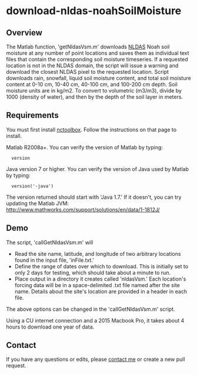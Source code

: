 # download-nldas-noahSoilMoisture

## Overview
The Matlab function, 'getNldasVsm.m' downloads [NLDAS](http://ldas.gsfc.nasa.gov/nldas/) Noah soil moisture at any number of point locations and saves them as individual text files that contain the corresponding soil moisture timeseries. If a requested location is not in the NLDAS domain, the script will issue a warning and download the closest NLDAS pixel to the requested location. Script downloads rain, snowfall, liquid soil moisture content, and total soil moisture content at 0-10 cm, 10-40 cm, 40-100 cm, and 100-200 cm depth. Soil moisture units are in kg/m2. To convert to volumetric (m3/m3), divide by 1000 (density of water), and then by the depth of the soil layer in meters.

## Requirements

You must first install [nctoolbox](https://github.com/nctoolbox/nctoolbox). Follow the instructions on that page to install.

Matlab R2008a+. You can verify the version of Matlab by typing:

      version

Java version 7 or higher. You can verify the version of Java used by Matlab by typing:

      version('-java')

The version returned should start with 'Java 1.7.' If it doesn't, you can try updating the Matlab JVM: http://www.mathworks.com/support/solutions/en/data/1-1812J/

## Demo

The script, 'callGetNldasVsm.m' will
* Read the site name, latitude, and longitude of two arbitrary locations found in the input file, 'inFile.txt.'
* Define the range of dates over which to download. This is initially set to only 2 days for testing, which should take about a minute to run.
* Place output in a directory it creates called 'nldasVsm.' Each location's forcing data will be in a space-delimited .txt file named after the site name. Details about the site's location are provided in a header in each file.

The above options can be changed in the 'callGetNldasVsm.m' script.

Using a CU internet connection and a 2015 Macbook Pro, it takes about 4 hours to download one year of data.

## Contact
If you have any questions or edits, please [contact me](mailto:peter.shellito@colorado.edu) or create a new pull request.
